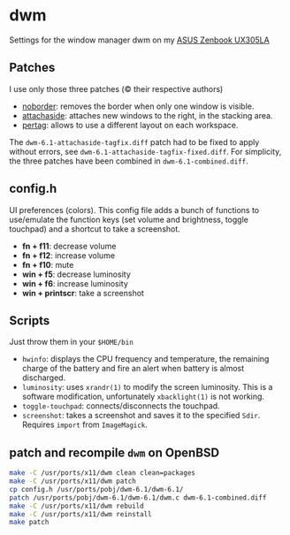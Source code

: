 # dwm

Settings for the window manager dwm on my [ASUS Zenbook UX305LA](https://www.asus.com/Notebooks/ASUS-ZenBook-UX305LA/specifications/)

## Patches

I use only those three patches (© their respective authors)

* [noborder](http://dwm.suckless.org/patches/noborder): removes the border when only one window is visible.
* [attachaside](http://dwm.suckless.org/patches/attachaside): attaches new windows to the right, in the stacking area.
* [pertag](http://dwm.suckless.org/patches/pertag): allows to use a different layout on each workspace.


The `dwm-6.1-attachaside-tagfix.diff` patch had to be fixed to apply without errors, see  `dwm-6.1-attachaside-tagfix-fixed.diff`. For simplicity, the three patches have been combined in `dwm-6.1-combined.diff`.


## config.h

UI preferences (colors). This config file adds a bunch of functions to use/emulate the function keys (set volume and brightness, toggle touchpad) and a shortcut to take a screenshot.

* __fn + f11__: decrease volume
* __fn + f12__: increase volume
* __fn + f10__: mute
* __win + f5__: decrease luminosity
* __win + f6__: increase luminosity
* __win + printscr__: take a screenshot


## Scripts

Just throw them in your `$HOME/bin`

* `hwinfo`: displays the CPU frequency and temperature, the remaining charge of the battery and fire an alert when battery is almost discharged.
* `luminosity`: uses `xrandr(1)` to modify the screen luminosity. This is a software modification, unfortunately `xbacklight(1)` is not working.
* `toggle-touchpad`: connects/disconnects the touchpad.
* `screenshot`: takes a screenshot and saves it to the specified `Sdir`. Requires `import` from `ImageMagick`.

## patch and recompile `dwm` on OpenBSD

```sh
make -C /usr/ports/x11/dwm clean clean=packages
make -C /usr/ports/x11/dwm patch
cp config.h /usr/ports/pobj/dwm-6.1/dwm-6.1/
patch /usr/ports/pobj/dwm-6.1/dwm-6.1/dwm.c dwm-6.1-combined.diff
make -C /usr/ports/x11/dwm rebuild
make -C /usr/ports/x11/dwm reinstall
make patch
```
